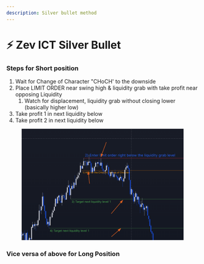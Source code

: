 ```yaml
---
description: Silver bullet method
---
```


# ⚡ Zev ICT Silver Bullet

### Steps for Short position

1. Wait for Change of Character "CHoCH' to the downside
2. Place LIMIT ORDER near swing high & liquidity grab with take profit near opposing Liquidity
   1. Watch for displacement, liquidity grab without closing lower (basically higher low)
3. Take profit 1 in next liquidity below
4. Take profit 2 in next liquidity below



<figure><img src=".gitbook/assets/image (1).png" alt=""><figcaption></figcaption></figure>

### Vice versa of above for Long Position



